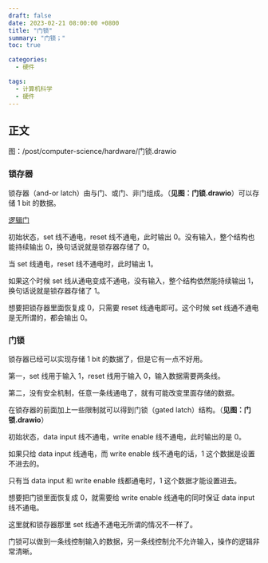 ```yaml
---
draft: false
date: 2023-02-21 08:00:00 +0800
title: "门锁"
summary: "门锁；"
toc: true

categories:
  - 硬件

tags:
  - 计算机科学
  - 硬件
---
```


## 正文

图：/post/computer-science/hardware/门锁.drawio

### 锁存器

锁存器（and-or latch）由与门、或门、非门组成。（**见图：门锁.drawio**）可以存储 1 bit 的数据。

[逻辑门](/post/computer-science/hardware/逻辑门)

初始状态，set 线不通电，reset 线不通电，此时输出 0。没有输入，整个结构也能持续输出 0，换句话说就是锁存器存储了 0。

当 set 线通电，reset 线不通电时，此时输出 1。

如果这个时候 set 线从通电变成不通电，没有输入，整个结构依然能持续输出 1，换句话说就是锁存器存储了 1。

想要把锁存器里面恢复成 0，只需要 reset 线通电即可。这个时候 set 线通不通电是无所谓的，都会输出 0。

### 门锁

锁存器已经可以实现存储 1 bit 的数据了，但是它有一点不好用。

第一，set 线用于输入 1，reset 线用于输入 0，输入数据需要两条线。

第二，没有安全机制，任意一条线通电了，就有可能改变里面存储的数据。

在锁存器的前面加上一些限制就可以得到门锁（gated latch）结构。（**见图：门锁.drawio**）

初始状态，data input 线不通电，write enable 线不通电，此时输出的是 0。

如果只给 data input 线通电，而 write enable 线不通电的话，1 这个数据是设置不进去的。

只有当 data input 和 write enable 线都通电时，1 这个数据才能设置进去。

想要把门锁里面恢复成 0，就需要给 write enable 线通电的同时保证 data input 线不通电。

这里就和锁存器那里 set 线通不通电无所谓的情况不一样了。

门锁可以做到一条线控制输入的数据，另一条线控制允不允许输入，操作的逻辑非常清晰。
